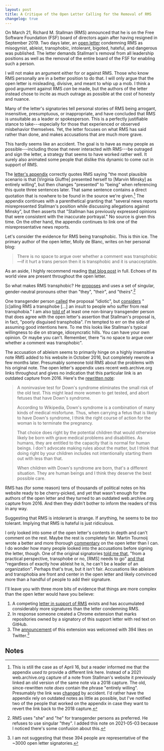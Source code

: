 ```yaml
---
layout: post
title: A Critique of the Open Letter Calling for the Removal of RMS
changelog: true
---
```


On March 21, Richard M. Stallman (RMS) announced that he is on the Free Software
Foundation (FSF) board of directors again after having resigned in September 2019.  Two
days later, an [open letter][] condemning RMS as misogynist, ableist, transphobic,
intolerant, bigoted, hateful, and dangerous was published.  The letter demands Stallman's
removal from all leadership positions as well as the removal of the entire board of the
FSF for enabling such a person.

I will not make an argument either for or against RMS.  Those who know RMS personally are
in a better position to do that.  I will only argue that the open letter is misleading,
divisive, and meant to whip up a mob.  I think a good argument against RMS *can* be made,
but the authors of the letter instead chose to incite as much outrage as possible at the
cost of honesty and nuance.

Many of the letter's signatories tell personal stories of RMS being arrogant, insensitive,
presumptuous, or inappropriate, and have concluded that RMS is unsuitable as a leader or
spokesperson.  This is a perfectly justifiable stance to take---especially for those that
experienced or observed misbehavior themselves.  Yet, the letter focuses on what RMS has
said rather than done, and makes accusations that are much more grave.

This hardly seems like an accident.  The goal is to have as many people as
possible---including those that never interacted with RMS---be outraged and sign the
letter, a strategy that seems to have worked rather well.  It surely also animated some
people that dislike this dynamic to come out in support of RMS.

The [letter's appendix][open-letter-appendix] correctly quotes RMS saying "the most
plausible scenario is that [Virginia Giuffre] presented herself to [Marvin Minsky] as
entirely willing", but then changes "presented" to "being" when referencing this quote
three sentences later.  That same sentence contains a direct quotation  that is nowhere to
be found in the source we're given.[^2021-04-16-update]
The appendix continues with a parenthetical granting
that "several news reports misrepresented Stallman's position while discussing allegations
against Minsky", but then asserts that "Stallman has previously expressed opinions that
were consistent with the inaccurate portrayal."  No source is given this time.  On the
other hand, the appendix continues to link one of the misrepresentative news reports.

Let's consider the evidence for RMS being transphobic.  This is thin ice.  The primary
author of the open letter, Molly de Blanc, writes on her personal blog:

> There is no space to argue over whether a comment was transphobic—if it hurt a trans
> person then it is transphobic and it is unacceptable.  

As an aside, I highly recommend reading [that blog post][] in full.  Echoes of its world
view are present throughout the open letter.

So what makes RMS transphobic?  He [proposes][genderless-pronouns] and uses a set of
singular, gender-neutral pronouns other than "they", "their", and
"theirs".[^2021-05-03-update]

One transgender person [called][leah-rowe] the proposal "idiotic", but
[considers][leah-rowe] "[c]alling RMS a transphobe […] an insult to people who suffer from
real transphobia."  I am also [told of][fucking-transphobic] at least one non-binary
transgender person that does agree with the open letter's assertion that Stallman's
proposal is, in fact, "poorly disguised transphobia".  I'm tempted to err on the side of
assuming good intentions here.  To me this looks like Stallman's typical willingness to
die on strange, idiosyncratic hills.  You can have your own opinion.  Or maybe you can't.
Remember, there "is no space to argue over whether a comment was transphobic".

The accusation of ableism seems to primarily hinge on a highly insensitive note RMS added
to his website in October 2016, but completely rewrote a few months later.  Presumably
someone told RMS about the problems with his original note.  The open letter's appendix
uses recent web.archive.org links throughout and gives no indication that this particular
link is an outdated capture from 2016.  Here's the [rewritten note][]:

>   A noninvasive test for Down's syndrome eliminates the small risk of the old test.
>   This might lead more women to get tested, and abort fetuses that have Down's syndrome.
>
>   According to Wikipedia, Down's syndrome is a combination of many kinds of medical
>   misfortune.  Thus, when carrying a fetus that is likely to have Down's syndrome, I
>   think the right course of action for the woman is to terminate the pregnancy.
>
>   That choice does right by the potential children that would otherwise likely be born
>   with grave medical problems and disabilities.  As humans, they are entitled to the
>   capacity that is normal for human beings.  I don't advocate making rules about the
>   matter, but I think that doing right by your children includes not intentionally
>   starting them out with less than that.
>
>   When children with Down's syndrome are born, that's a different situation.  They are
>   human beings and I think they deserve the best possible care.

RMS has (for some reason) tens of thousands of political notes on his website ready to be
cherry-picked, and yet that wasn't enough for the authors of the open letter and they
turned to an outdated web.archive.org capture from 2016.  And then they didn't bother to
inform the readers of this in any way.

Suggesting that RMS is intolerant is strange.  If anything, he seems to be *too* tolerant.
Implying that RMS is hateful is just ridiculous.

I only looked into some of the open letter's contents in depth and can't comment on the
rest.  Maybe the rest is completely fair.  Martin Tournoij wrote a better and more
thorough [commentary][Stallman isn't great, but not the devil] on the open letter than I
can.  I do wonder how many people looked into the accusations before signing the letter,
though.  One of the original signatories [told me that][luis-1], "from a practical
perspective, transphobe or no, [RMS] needs to go" [and that][luis-2] "regardless of
exactly how ableist he is, he can't be a leader of an organization".  Perhaps that's true,
but it isn't fair.  Accusations like ableism and transphobia are front and center in the
open letter and likely convinced more than a handful of people to add their signature.

I'll leave you with three more bits of evidence that things are more complex than the open
letter would have you believe:

1.  A competing [letter in support of RMS][] exists and has accumulated considerably more
    signatures than the letter condemning RMS.
2.  In response someone created a Chrome extension that marks repositories owned by a
    signatory of this support letter with red text on GitHub.
3.  The [announcement][extension-announcement] of this extension was welcomed with 394
    likes on Twitter.[^twitter-response-clarification]

## Notes

[^2021-04-16-update]: This is still the case as of April 16, but a reader informed me that
    the appendix *used to* provide a different link here.  Instead of a 2021
    web.archive.org capture of a note from Stallman's website it previously linked an old
    version of the same note via a 2018 capture.  The old, since-rewritten note *does*
    contain the phrase "entirely willing".  Presumably the link was [changed][f7d04be] by
    accident.  I'd rather have the appendix rely on outdated notes as little as possible,
    but I've notified two of the people that worked on the appendix in case they want to
    revert the link back to the 2018 capture.

[^2021-05-03-update]: RMS uses "she" and "he" for transgender persons as preferred.  He
    refuses to use singular "they".  I added this note on 2021-05-03 because I noticed
    there's some confusion about this.

[leah-rowe]: https://libreboot.org/news/rms.html#rms-is-not-transphobic
[fucking-transphobic]: https://twitter.com/mjg59/status/1377406466504544258
[luis-1]: https://twitter.com/luis_in_brief/status/1377268090258354176
[luis-2]: https://twitter.com/luis_in_brief/status/1377268518052241413

[^twitter-response-clarification]: I am not suggesting that these 394 people are
    representative of the ~3000 open letter signatories.

[open letter]: https://rms-open-letter.github.io
[open-letter-appendix]: https://rms-open-letter.github.io/appendix
[that blog post]: http://deblanc.net/blog/2021/01/12/1028-words-on-free-software/
[genderless-pronouns]: https://www.stallman.org/articles/genderless-pronouns.html
[rewritten note]: https://stallman.org/archives/2016-sep-dec.html#31_October_2016_(Down's_syndrome)
[Stallman isn't great, but not the devil]: https://www.arp242.net/rms.html
[letter in support of RMS]: https://rms-support-letter.github.io
[extension-announcement]: https://twitter.com/aaronbassett/status/1376601712379764737
[f7d04be]: https://github.com/rms-open-letter/rms-open-letter.github.io/commit/f7d04be13369ec1f6933e8de8261d1dcfda4d430
